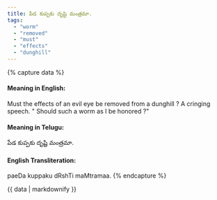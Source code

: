 ```yaml
---
title: పేడ కుప్పకు దృష్టి మంత్రమా.
tags:
  - "worm"
  - "removed"
  - "must"
  - "effects"
  - "dunghill"
---
```


{% capture data %}
#### Meaning in English:
Must the effects of an evil eye be removed from a dunghill ?
A cringing speech. " Should such a worm as I be honored ?"

#### Meaning in Telugu:
పేడ కుప్పకు దృష్టి మంత్రమా.

#### English Transliteration:
paeDa kuppaku dRshTi maMtramaa.
{% endcapture %}

<div class="notice">{{ data | markdownify }}</div>


